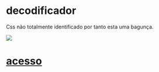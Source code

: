 # decodificador
Css não totalmente identificado por tanto esta uma bagunça.

<a href="http://127.0.0.1:5500/index.html">
<img src="DEMO.JPG">
<h1>acesso</h1>
</a>
